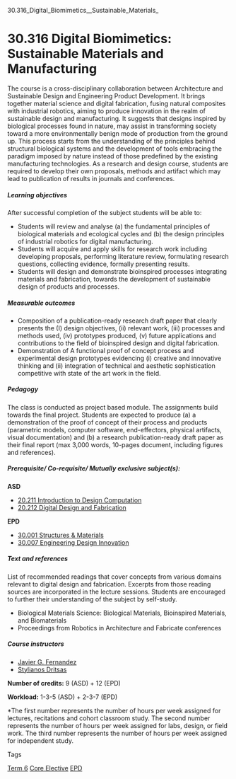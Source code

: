 30.316_Digital_Biomimetics__Sustainable_Materials_



30.316 Digital Biomimetics: Sustainable Materials and Manufacturing
===================================================================

The course is a cross-disciplinary collaboration between Architecture and Sustainable Design and Engineering Product Development. It brings together material science and digital fabrication, fusing natural composites with industrial robotics, aiming to produce innovation in the realm of sustainable design and manufacturing. It suggests that designs inspired by biological processes found in nature, may assist in transforming society toward a more environmentally benign mode of production from the ground up. This process starts from the understanding of the principles behind structural biological systems and the development of tools embracing the paradigm imposed by nature instead of those predefined by the existing manufacturing technologies. As a research and design course, students are required to develop their own proposals, methods and artifact which may lead to publication of results in journals and conferences.

##### **Learning objectives**

After successful completion of the subject students will be able to:

* Students will review and analyse (a) the fundamental principles of biological materials and ecological cycles and (b) the design principles of industrial robotics for digital manufacturing.
* Students will acquire and apply skills for research work including developing proposals, performing literature review, formulating research questions, collecting evidence, formally presenting results.
* Students will design and demonstrate bioinspired processes integrating materials and fabrication, towards the development of sustainable design of products and processes.

##### **Measurable outcomes**

* Composition of a publication-ready research draft paper that clearly presents the (I) design objectives, (ii) relevant work, (iii) processes and methods used, (iv) prototypes produced, (v) future applications and contributions to the field of bioinspired design and digital fabrication.
* Demonstration of A functional proof of concept process and experimental design prototypes evidencing (i) creative and innovative thinking and (ii) integration of technical and aesthetic sophistication competitive with state of the art work in the field.

##### **Pedagogy**

The class is conducted as project based module. The assignments build towards the final project. Students are expected to produce (a) a demonstration of the proof of concept of their process and products (parametric models, computer software, end-effectors, physical artifacts, visual documentation) and (b) a research publication-ready draft paper as their final report (max 3,000 words, 10-pages document, including figures and references).

##### **Prerequisite/ Co-requisite/ Mutually exclusive subject(s):**

**ASD**

* [20.211 Introduction to Design Computation](/course/20-211-introduction-to-design-computation/)
* [20.212 Digital Design and Fabrication](/course/20-212-digital-design-and-fabrication/)

**EPD**

* [30.001 Structures & Materials](/course/30-001-structures-materials/)
* [30.007 Engineering Design Innovation](/course/30-007-engineering-design-innovation/)

##### **Text and references**

List of recommended readings that cover concepts from various domains relevant to digital design and fabrication. Excerpts from those reading sources are incorporated in the lecture sessions. Students are encouraged to further their understanding of the subject by self-study.

* Biological Materials Science: Biological Materials, Bioinspired Materials, and Biomaterials
* Proceedings from Robotics in Architecture and Fabricate conferences

##### **Course instructors**

* [Javier G. Fernandez](https://www.sutd.edu.sg/profile/javier-g-fernandez)
* [Stylianos Dritsas](https://www.sutd.edu.sg/profile/stylianos-dritsas)

**Number of credits:** 9 (ASD) + 12 (EPD)

**Workload:** 1-3-5 (ASD) + 2-3-7 (EPD)

\*The first number represents the number of hours per week assigned for lectures, recitations and cohort classroom study. The second number represents the number of hours per week assigned for labs, design, or field work. The third number represents the number of hours per week assigned for independent study.

Tags

[Term 6](/education/undergraduate/courses/?course-term=859)
[Core Elective](/education/undergraduate/courses/?course-type=854)
[EPD](/education/undergraduate/courses/?pillar-cluster=44)

